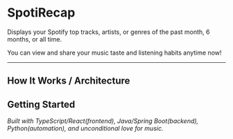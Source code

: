 # SpotiRecap
Displays your Spotify top tracks, artists, or genres of the past month, 6 months, or all time.

You can view and share your music taste and listening habits anytime now!
___

## How It Works / Architecture


## Getting Started

_Built with TypeScript/React(frontend), Java/Spring Boot(backend), Python(automation), and unconditional love for music._
